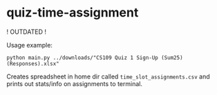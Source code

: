 # quiz-time-assignment

! OUTDATED !

Usage example:
```
python main.py ../downloads/"CS109 Quiz 1 Sign-Up (Sum25) (Responses).xlsx"
```

Creates spreadsheet in home dir called `time_slot_assignments.csv` and prints out stats/info on assignments to terminal.
